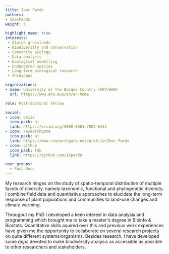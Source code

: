 ```yaml
---
title: Iker Pardo
authors:
- IkerPardo
weight: 3

highlight_name: true
interests:
 - Alpine grasslands
 - Biodiversity and conservation
 - Community ecology
 - Data analysis
 - Ecological modelling
 - Endangered species
 - Long-term ecological research
 - Shinyapps

organizations:
- name: University of the Basque Country (UPV/EHU)
  url: https://www.ehu.eus/en/en-home

role: Post-doctoral fellow

social:
- icon: orcid
  icon_pack: ai
  link: https://orcid.org/0000-0001-7005-6411
- icon: researchgate
  icon_pack: ai
  link: https://www.researchgate.net/profile/Iker_Pardo
- icon: github
  icon_pack: fab
  link: https://github.com/ikpardo

user_groups: 
  - Post-docs
---
```


My research hinges on the study of spatio-temporal distribution of multiple facets of diversity, namely taxonomic, functional and phylogenetic diversity. I combine field data and quantitative approaches to elucidate the long-term response of plant populations and communities to land-use changes and climate warming.

Througout my PhD I developed a keen interest in data analysis and programming which brought me to take a master's degree in Bioinfo & Biostats. Quantitative skills aquired over this and previous work experiences have given me the opportunity to collaborate on several research projects on quite different systems/organisms. Besides research, I have developed some *apps* devoted to make biodiversity analysis as accessible as possible to other researchers and stakeholders.

